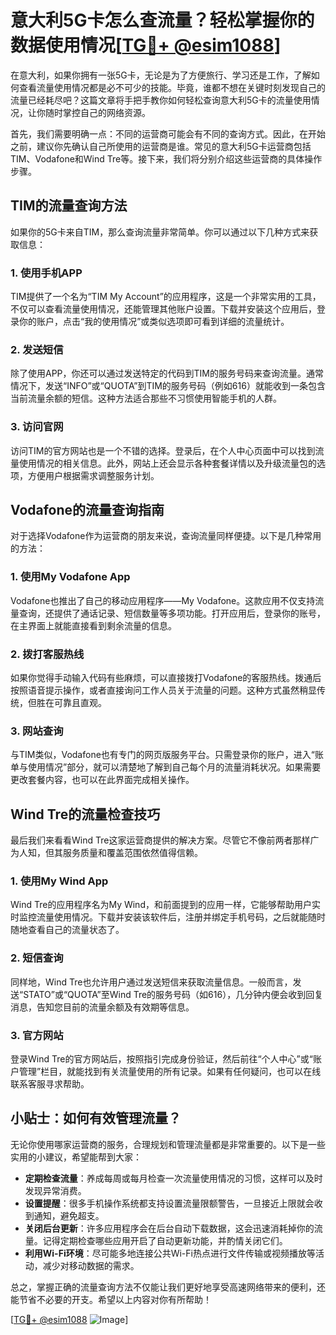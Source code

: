 # 意大利5G卡怎么查流量？轻松掌握你的数据使用情况[[TG💪+ @esim1088](https://t.me/s/esim1088)]

在意大利，如果你拥有一张5G卡，无论是为了方便旅行、学习还是工作，了解如何查看流量使用情况都是必不可少的技能。毕竟，谁都不想在关键时刻发现自己的流量已经耗尽吧？这篇文章将手把手教你如何轻松查询意大利5G卡的流量使用情况，让你随时掌控自己的网络资源。

首先，我们需要明确一点：不同的运营商可能会有不同的查询方式。因此，在开始之前，建议你先确认自己所使用的运营商是谁。常见的意大利5G卡运营商包括TIM、Vodafone和Wind Tre等。接下来，我们将分别介绍这些运营商的具体操作步骤。

## TIM的流量查询方法

如果你的5G卡来自TIM，那么查询流量非常简单。你可以通过以下几种方式来获取信息：

### 1. 使用手机APP
TIM提供了一个名为“TIM My Account”的应用程序，这是一个非常实用的工具，不仅可以查看流量使用情况，还能管理其他账户设置。下载并安装这个应用后，登录你的账户，点击“我的使用情况”或类似选项即可看到详细的流量统计。

### 2. 发送短信
除了使用APP，你还可以通过发送特定的代码到TIM的服务号码来查询流量。通常情况下，发送“INFO”或“QUOTA”到TIM的服务号码（例如616）就能收到一条包含当前流量余额的短信。这种方法适合那些不习惯使用智能手机的人群。

### 3. 访问官网
访问TIM的官方网站也是一个不错的选择。登录后，在个人中心页面中可以找到流量使用情况的相关信息。此外，网站上还会显示各种套餐详情以及升级流量包的选项，方便用户根据需求调整服务计划。

## Vodafone的流量查询指南

对于选择Vodafone作为运营商的朋友来说，查询流量同样便捷。以下是几种常用的方法：

### 1. 使用My Vodafone App
Vodafone也推出了自己的移动应用程序——My Vodafone。这款应用不仅支持流量查询，还提供了通话记录、短信数量等多项功能。打开应用后，登录你的账号，在主界面上就能直接看到剩余流量的信息。

### 2. 拨打客服热线
如果你觉得手动输入代码有些麻烦，可以直接拨打Vodafone的客服热线。拨通后按照语音提示操作，或者直接询问工作人员关于流量的问题。这种方式虽然稍显传统，但胜在可靠且直观。

### 3. 网站查询
与TIM类似，Vodafone也有专门的网页版服务平台。只需登录你的账户，进入“账单与使用情况”部分，就可以清楚地了解到自己每个月的流量消耗状况。如果需要更改套餐内容，也可以在此界面完成相关操作。

## Wind Tre的流量检查技巧

最后我们来看看Wind Tre这家运营商提供的解决方案。尽管它不像前两者那样广为人知，但其服务质量和覆盖范围依然值得信赖。

### 1. 使用My Wind App
Wind Tre的应用程序名为My Wind，和前面提到的应用一样，它能够帮助用户实时监控流量使用情况。下载并安装该软件后，注册并绑定手机号码，之后就能随时随地查看自己的流量状态了。

### 2. 短信查询
同样地，Wind Tre也允许用户通过发送短信来获取流量信息。一般而言，发送“STATO”或“QUOTA”至Wind Tre的服务号码（如616），几分钟内便会收到回复消息，告知您目前的流量余额及有效期等信息。

### 3. 官方网站
登录Wind Tre的官方网站后，按照指引完成身份验证，然后前往“个人中心”或“账户管理”栏目，就能找到有关流量使用的所有记录。如果有任何疑问，也可以在线联系客服寻求帮助。

## 小贴士：如何有效管理流量？

无论你使用哪家运营商的服务，合理规划和管理流量都是非常重要的。以下是一些实用的小建议，希望能帮到大家：

- **定期检查流量**：养成每周或每月检查一次流量使用情况的习惯，这样可以及时发现异常消费。
- **设置提醒**：很多手机操作系统都支持设置流量限额警告，一旦接近上限就会收到通知，避免超支。
- **关闭后台更新**：许多应用程序会在后台自动下载数据，这会迅速消耗掉你的流量。记得定期检查哪些应用开启了自动更新功能，并酌情关闭它们。
- **利用Wi-Fi环境**：尽可能多地连接公共Wi-Fi热点进行文件传输或视频播放等活动，减少对移动数据的需求。

总之，掌握正确的流量查询方法不仅能让我们更好地享受高速网络带来的便利，还能节省不必要的开支。希望以上内容对你有所帮助！

[[TG💪+ @esim1088](https://t.me/s/esim1088) ![Image](https://i.postimg.cc/4NQfJmqS/Snipaste-2025-05-13-00-14-12.png)]